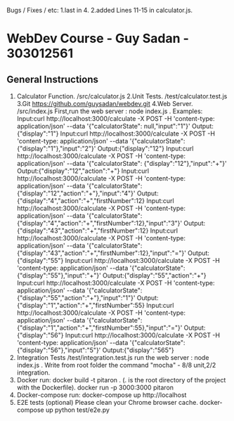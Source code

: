 Bugs / Fixes / etc:
1.last in 4.
2.added Lines 11-15 in calculator.js. 
# WebDev Course - Guy Sadan - 303012561
## General Instructions

1. Calculator Function.
/src/calculator.js
2.Unit Tests.
/test/calculator.test.js
3.Git 
https://github.com/guysadan/webdev.git
4.Web Server.
/src/index.js
First,run the web server : node index.js .
Examples:
Input:curl http://localhost:3000/calculate -X POST -H 'content-type: application/json' --data '{"calculatorState": null,"input":"1"}'
Output:{"display":"1"}
Input:curl http://localhost:3000/calculate -X POST -H 'content-type: application/json' --data '{"calculatorState": {"display":"1"},"input":"2"}'
Output:{"display":"12"}
Input:curl http://localhost:3000/calculate -X POST -H 'content-type: application/json' --data '{"calculatorState": {"display":"12"},"input":"+"}'
Output:{"display":"12","action":"+"}
Input:curl http://localhost:3000/calculate -X POST -H 'content-type: application/json' --data '{"calculatorState": {"display":"12","action":"+"},"input":"4"}'
Output:{"display":"4","action":"+","firstNumber":12}
Input:curl http://localhost:3000/calculate -X POST -H 'content-type: application/json' --data '{"calculatorState":{"display":"4","action":"+","firstNumber":12},"input":"3"}'
Output:{"display":"43","action":"+","firstNumber":12}
Input:curl http://localhost:3000/calculate -X POST -H 'content-type: application/json' --data '{"calculatorState":{"display":"43","action":"+","firstNumber":12},"input":"="}'
Output:{"display":"55"}
Input:curl http://localhost:3000/calculate -X POST -H 'content-type: application/json' --data '{"calculatorState":{"display":"55"},"input":"+"}'
Output:{"display":"55","action":"+"}
Input:curl http://localhost:3000/calculate -X POST -H 'content-type: application/json' --data '{"calculatorState":{"display":"55","action":"+"},"input":"1"}'
Output:{"display":"1","action":"+","firstNumber":55}
Input:curl http://localhost:3000/calculate -X POST -H 'content-type: application/json' --data '{"calculatorState":{"display":"1","action":"+","firstNumber":55},"input":"="}'
Output:{"display":"56"}
Input:curl http://localhost:3000/calculate -X POST -H 'content-type: application/json' --data '{"calculatorState":{"display":"56"},"input":"5"}'
Output:{"display":"565"} 
5. Integration Tests
/test/integration.test.js
run the web server : node index.js .
Write from root folder the command "mocha" - 8/8 unit,2/2 integration.
6. Docker
run: docker build -t pitaron . (. is the root directory of the project with the Dockerfile).
docker run -p 3000:3000 pitaron
7. Docker-compose
run: docker-compose up
http://localhost
8. E2E tests (optional)
Please clean your Chrome browser cache.
docker-compose up
python test/e2e.py


